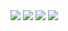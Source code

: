 

<img src="https://img.shields.io/badge/apple-000000?style=flat-square&logo=apple&logoColor=white">
<img src="https://img.shields.io/badge/iOS-000000?style=flat-square&logo=iOS&logoColor=white">
<img src="https://img.shields.io/badge/Xcode-147EFB?style=flat-square&logo=Xcode&logoColor=white"> <img src="https://img.shields.io/badge/Xcode-147EFB?style=flat-square&logo=Xcode&logoColor=white">





